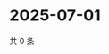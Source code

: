 # 2025-07-01

共 0 条

<!-- BEGIN ZHIHUVIDEO -->
<!-- 最后更新时间 Tue Jul 01 2025 17:14:47 GMT+0800 (China Standard Time) -->

<!-- END ZHIHUVIDEO -->
